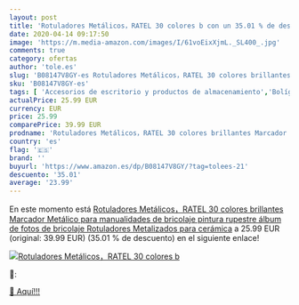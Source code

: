 ```yaml
---
layout: post
title: 'Rotuladores Metálicos，RATEL 30 colores b con un 35.01 % de descuento'
date: 2020-04-14 09:17:50
image: 'https://m.media-amazon.com/images/I/61voEixXjmL._SL400_.jpg'
comments: true
category: ofertas
author: 'tole.es'
slug: 'B08147V8GY-es Rotuladores Metálicos，RATEL 30 colores brillantes Marcador...'
sku: 'B08147V8GY-es'
tags: [ 'Accesorios de escritorio y productos de almacenamiento','Bolígrafos, lápices y útiles de escritura','Costura y manualidades','Dibujo','Estuches escolares','Hogar y cocina','Lápices','Marcadores','Material de oficina','Materiales de dibujo','Materiales, organizadores y dispensadores de escritorio','Oficina y papelería','Portaminas','Rotuladores y subrayadores','Subrayadores','rotuladores', ]
actualPrice: 25.99 EUR
currency: EUR
price: 25.99
comparePrice: 39.99 EUR
prodname: 'Rotuladores Metálicos，RATEL 30 colores brillantes Marcador Metálico para manualidades de bricolaje  pintura rupestre  álbum de fotos de bricolaje Rotuladores Metalizados para cerámica'
country: 'es'
flag: '🇪🇸'
brand: ''
buyurl: 'https://www.amazon.es/dp/B08147V8GY/?tag=tolees-21'
descuento: '35.01'
average: '23.99'
---
```


En este momento está [Rotuladores Metálicos，RATEL 30 colores brillantes Marcador Metálico para manualidades de bricolaje  pintura rupestre  álbum de fotos de bricolaje Rotuladores Metalizados para cerámica](https://www.amazon.es/dp/B08147V8GY/?tag=tolees-21) a 25.99 EUR (original: 39.99 EUR) (35.01 %  de descuento) en el siguiente enlace!

[![Rotuladores Metálicos，RATEL 30 colores b](https://m.media-amazon.com/images/I/61voEixXjmL._SL400_.jpg)](https://www.amazon.es/dp/B08147V8GY/?tag=tolees-21)

🔎:


[🛒 Aquí!!!](https://www.amazon.es/dp/B08147V8GY/?tag=tolees-21)
